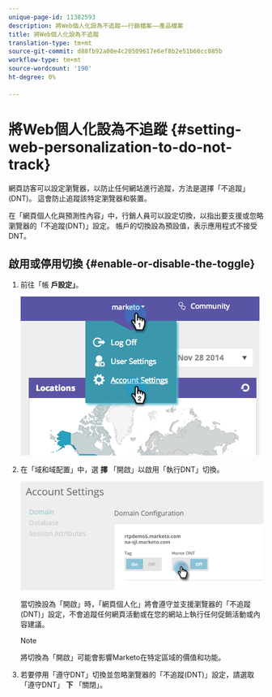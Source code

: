 ```yaml
---
unique-page-id: 11382593
description: 將Web個人化設為不追蹤——行銷檔案——產品檔案
title: 將Web個人化設為不追蹤
translation-type: tm+mt
source-git-commit: d88fb92a00e4c20509617e6ef8b2e51b66cc085b
workflow-type: tm+mt
source-wordcount: '190'
ht-degree: 0%

---
```



# 將Web個人化設為不追蹤 {#setting-web-personalization-to-do-not-track}

網頁訪客可以設定瀏覽器，以防止任何網站進行追蹤，方法是選擇「不追蹤」(DNT)。 這會防止追蹤該特定瀏覽器和裝置。

在「網頁個人化與預測性內容」中，行銷人員可以設定切換，以指出要支援或忽略瀏覽器的「不追蹤(DNT)」設定。 帳戶的切換設為預設值，表示應用程式不接受DNT。

## 啟用或停用切換 {#enable-or-disable-the-toggle}

1. 前往「帳 **戶設定」**。

   ![](assets/image2014-12-1-23-3a3-3a12.png)

1. 在「域和域配置」中，選 **擇** 「開啟」以啟用「執行DNT」切換。

   ![](assets/two-1.png)

   當切換設為「開啟」時，「網頁個人化」將會遵守並支援瀏覽器的「不追蹤(DNT)」設定，不會追蹤任何網頁活動或在您的網站上執行任何促銷活動或內容建議。

   >[!NOTE]
   >
   >將切換為「開啟」可能會影響Marketo在特定區域的價值和功能。

1. 若要停用「遵守DNT」切換並忽略瀏覽器的「不追蹤(DNT)」設定，請選取「遵守DNT」 **下** 「關閉」。


